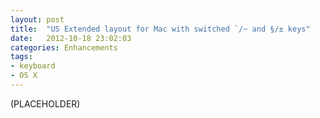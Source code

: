 ```yaml
---
layout: post
title:  "US Extended layout for Mac with switched `/~ and §/± keys"
date:   2012-10-18 23:02:03
categories: Enhancements
tags:
- keyboard
- OS X
---
```


(PLACEHOLDER)
